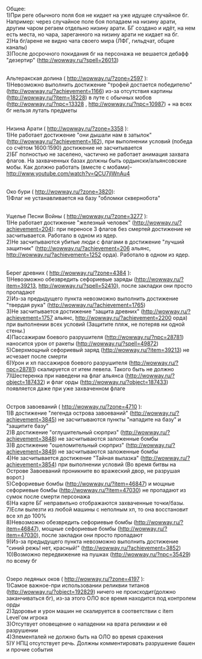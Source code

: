 Общее:<br>
1)При реге обычного поля боя не кидает на уже идущее случайное бг. Например: через случайное поле боя попадаем на низину арати, другим чаром регаем отдельно низину арати. БГ создано и идёт, на нем есть места, но чара, зареганного на низину арати не кидает на бг.  <br>
2)На бг/арене не видно чата своего мира (ЛФГ, гильдчат, общие каналы)<br>
3)После досрочного покидания бг на персонажа не вешается дебафф "дезертир" (http://wowway.ru/?spell=26013)<br><br>

Альтеракская долина ( http://wowway.ru/?zone=2597 ):<br>
1)Невозможно выполнить достижение "трофей достается победителю" (http://wowway.ru/?achievement=1166) из-за отсутствия картины (http://wowway.ru/?item=18228) в луте с обычных мобов (http://wowway.ru/?npc=13328 , http://wowway.ru/?npc=10987) + на всех бг нельзя лутать предметы<br><br>


Низина Арати ( http://wowway.ru/?zone=3358 ):<br>
1)Не работает достижение "они дышали нам в затылок" (http://wowway.ru/?achievement=162), при выполнении условий (победа со счётом 1600:1590) достижение не засчитывается<br>
2)БГ полностью не заселено, частично не работает анимация захвата флагов. На захваченных базах должны быть ордынски/альянсовские мобы. Как должно работать (вместе с мобами)- http://www.youtube.com/watch?v=QCU7jIWnAu4<br><br>


Око бури ( http://wowway.ru/?zone=3820):<br>
1)Флаг не устанавливается на базу "обломки сквернобота"<br><br>


Ущелье Песни Войны ( http://wowway.ru/?zone=3277 ):<br>
1)Не работает достижение "железный человек" (http://wowway.ru/?achievement=204): при переносе 3 флагов без смертей достижение не засчитывается. Работало в одном из ядер.<br>
2)Не засчитываются убитые люди с флагами в достижение "лучший защитник" (http://wowway.ru/?achievement=206 альянс, http://wowway.ru/?achievement=1252 орда). Работало в одном из ядер.<br><br>


Берег древних ( http://wowway.ru/?zone=4384 ):<br>
1)Невозможно обезвредить сефориевые заряды (http://wowway.ru/?item=39213, http://wowway.ru/?spell=52410), после закладки они просто пропадают<br>
2)Из-за предыдущего пункта невозможно выполнить достижение "твердая рука" (http://wowway.ru/?achievement=1765)<br>
3)Не засчитывается достижение "защита древних" (http://wowway.ru/?achievement=1757 альянс, http://wowway.ru/?achievement=2200 орда) при выполнении всех условий (Защитите пляж, не потеряв ни одной стены.)<br>
4)Пассажирам боевого разрушителя (http://wowway.ru/?npc=28781) наносится урон от ракеты (http://wowway.ru/?spell=49872)
5)Сверхмощный сефориевый заряд (http://wowway.ru/?item=39213) не исчезает после смерти<br>
6)Урон и хп пассажиров боевого разрушителя (http://wowway.ru/?npc=28781) скалируется от итем левела. Такого быть не должно<br>
7)Шестеренка при наведени на флаг альянса (http://wowway.ru/?object=187432) и флаг орды (http://wowway.ru/?object=187433) появляется даже при уже захваченном флаге<br><br>


Остров завоеваний ( http://wowway.ru/?zone=4710 ):<br>
1)В достижение "легенда острова завоеваний" (http://wowway.ru/?achievement=3845) не засчитываются пункты "нападите на базу" и "защитите базу"<br>
2)В достижение "оглушительный сюрприз" (http://wowway.ru/?achievement=3848) не засчитываются заложенные бомбы<br>
3)В достижение "ошеломительный сюрприз" (http://wowway.ru/?achievement=3849) не засчитываются заложенные бомбы<br>
4)Не засчитывается достижение "Тайная вылазка" (http://wowway.ru/?achievement=3854) при выполнении условий (Во время битвы на Острове Завоеваний проникните во вражеский двор, не разрушая ворот.)<br>
5)Сефориевые бомбы (http://wowway.ru/?item=46847) и мощные сефориевые бомбы (http://wowway.ru/?item=47030) не пропадают из сумок после смерти персонажа<br>
6)На карте БГ неправильно отображаются захваченные точки/базы.<br>
7)Если вылезти из любой машины с неполным хп, то она восстановит все хп до 100%<br>
8)Невозможно обезвредить сефориевые бомбы (http://wowway.ru/?item=46847), мощные сефориевые бомбы (http://wowway.ru/?item=47030), после закладки они просто пропадают<br>
9)Из-за предыдущего пункта невозможно выполнить достижение "синий режь! нет, красный!" (http://wowway.ru/?achievement=3852)<br>
10)Возможно передвижение на пушках (http://wowway.ru/?npc=35429) по всему бг<br><br>


Озеро ледяных оков ( http://wowway.ru/?zone=4197 ):<br>
1)Самое важное-при использовании реликвии титанов (http://wowway.ru/?object=192829) ничего не происходит(должно заканчиваться бг), из-за этого ОЛО все время находится под контролем орды<br>
2)Здоровье и урон машин не скалируется в соответствии с item Level'ом игрока<br>
3)Отсутвует оповещение о нападении на врата реликвии и её разрушении<br>
4)Элементалей не должно быть на ОЛО во время сражения<br>
5)У НПЦ отсутствует речь. Должны комментировать разрушение башен и прочие события
<br>
